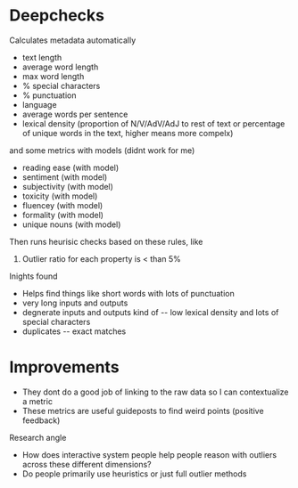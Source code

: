 # Deepchecks

Calculates metadata automatically

- text length
- average word length
- max word length
- % special characters
- % punctuation
- language
- average words per sentence
- lexical density (proportion of N/V/AdV/AdJ to rest of text or percentage of unique words in the text, higher means more compelx)

and some metrics with models (didnt work for me)

- reading ease (with model)
- sentiment (with model)
- subjectivity (with model)
- toxicity (with model)
- fluencey (with model)
- formality (with model)
- unique nouns (with model)

Then runs heurisic checks based on these rules, like

1. Outlier ratio for each property is < than 5%

Inights found

- Helps find things like short words with lots of punctuation
- very long inputs and outputs
- degnerate inputs and outputs kind of -- low lexical density and lots of special characters
- duplicates -- exact matches

# Improvements

- They dont do a good job of linking to the raw data so I can contextualize a metric
- These metrics are useful guideposts to find weird points (positive feedback)

Research angle

- How does interactive system people help people reason with outliers across these different dimensions?
- Do people primarily use heuristics or just full outlier methods
